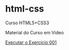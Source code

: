 # html-css
 Curso HTML5+CSS3

Material do Curso em Video

<a href="exercícios/exercício 001/index.html" target="_blank">Executar o Exercício 001</a>